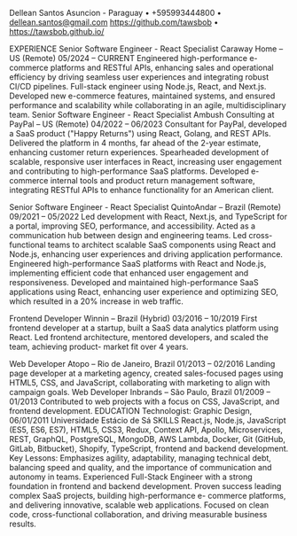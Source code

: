 Dellean Santos
Asuncion - Paraguay • +595993444800 • dellean.santos@gmail.com
https://github.com/tawsbob • https://tawsbob.github.io/

EXPERIENCE
Senior Software Engineer - React Specialist
Caraway Home – US (Remote)
05/2024 – CURRENT
Engineered high-performance e-commerce platforms and RESTful APIs, enhancing sales and
operational efficiency by driving seamless user experiences and integrating robust CI/CD
pipelines.
Full-stack engineer using Node.js, React, and Next.js. Developed new e-commerce features,
maintained systems, and ensured performance and scalability while collaborating in an
agile, multidisciplinary team.
Senior Software Engineer - React Specialist
Ambush Consulting at PayPal – US (Remote)
04/2022 – 06/2023
Consultant for PayPal, developed a SaaS product ("Happy Returns") using React, Golang, and
REST APIs. Delivered the platform in 4 months, far ahead of the 2-year estimate, enhancing
customer return experiences.
Spearheaded development of scalable, responsive user interfaces in React, increasing user
engagement and contributing to high-performance SaaS platforms.
Developed e-commerce internal tools and product return management software,
integrating RESTful APIs to enhance functionality for an American client.

Senior Software Engineer - React Specialist
QuintoAndar – Brazil (Remote)
09/2021 – 05/2022
Led development with React, Next.js, and TypeScript for a portal, improving SEO,
performance, and accessibility.
Acted as a communication hub between design and engineering teams.
Led cross-functional teams to architect scalable SaaS components using React and Node.js,
enhancing user experiences and driving application performance.
Engineered high-performance SaaS platforms with React and Node.js, implementing
efficient code that enhanced user engagement and responsiveness.
Developed and maintained high-performance SaaS applications using React, enhancing user
experience and optimizing SEO, which resulted in a 20% increase in web traffic.

Frontend Developer
Winnin – Brazil (Hybrid)
03/2016 – 10/2019
First frontend developer at a startup, built a SaaS data analytics platform using React.
Led frontend architecture, mentored developers, and scaled the team, achieving product-
market fit over 4 years.

Web Developer
Atopo – Rio de Janeiro, Brazil
01/2013 – 02/2016
Landing page developer at a marketing agency, created sales-focused pages using HTML5,
CSS, and JavaScript, collaborating with marketing to align with campaign goals.
Web Developer
Inbrands – São Paulo, Brazil
01/2009 – 01/2013
Contributed to web projects with a focus on CSS, JavaScript, and frontend development.
EDUCATION
Technologist: Graphic Design, 06/01/2011
Universidade Estácio de Sá
SKILLS
React.js, Node.js, JavaScript (ES5, ES6, ES7), HTML5, CSS3, Redux, Context API, Apollo,
Microservices, REST, GraphQL, PostgreSQL, MongoDB, AWS Lambda, Docker, Git (GitHub,
GitLab, Bitbucket), Shopify, TypeScript, frontend and backend development.
Key Lessons: Emphasizes agility, adaptability, managing technical debt, balancing speed and
quality, and the importance of communication and autonomy in teams.
Experienced Full-Stack Engineer with a strong foundation in frontend and backend
development. Proven success leading complex SaaS projects, building high-performance e-
commerce platforms, and delivering innovative, scalable web applications. Focused on clean
code, cross-functional collaboration, and driving measurable business results.
